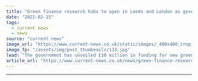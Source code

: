 ```yaml
---
title: "Green finance research hubs to open in Leeds and London as government unveils £10m funding"
date: "2021-02-15"
tags: 
  - current news
  - news
source: "current news"
image_url: "https://www.current-news.co.uk/static/images/_400x400_crop_center-center/Leeds-image-Mark-Stevenson.jpg"
image_fp: "/assets/img/post_thumbnails/133.jpg"
lead: "​The government has unveiled £10 million in funding for new green finance research hubs in a bid to position Leeds and London as “global centres for green finance”."
article_url: "https://www.current-news.co.uk/news/green-finance-research-hubs-to-open-in-leeds-and-london-as-government-unveils-10m-funding?utm_source=rss-feeds&utm_medium=rss&utm_campaign=rss"
---
```


---
